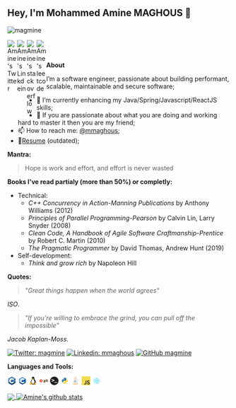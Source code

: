 
## Hey, I'm Mohammed Amine MAGHOUS 👋

<p align="left"> <img src="https://komarev.com/ghpvc/?username=magmine&color=blue&style=flat-square" alt="magmine" /> </p>

<a href="https://twitter.com/mmaghous">
  <img align="left" alt="Amine's Twitter" width="22px" src="https://cdn.jsdelivr.net/npm/simple-icons@v3/icons/twitter.svg" />
</a>

<a href="https://www.linkedin.com/in/mohammed-amine-maghous-16161b125/">
  <img align="left" alt="Amine's Linkdein" width="22px" src="https://cdn.jsdelivr.net/npm/simple-icons@v3/icons/linkedin.svg" />
</a>

<a href="https://stackoverflow.com/users/7227724/magmine">
  <img align="left" alt="Amine's stackoverflow" width="22px" src="https://cdn.jsdelivr.net/npm/simple-icons@v3/icons/stackoverflow.svg" />
</a>

<a href="https://leetcode.com/magmine">
  <img align="left" alt="Amine's leetcode" width="22px" src="https://leetcode.com/_next/static/images/logo-ff2b712834cf26bf50a5de58ee27bcef.png" />
</a>

<br/>
<br/>

**About**

I’m a software engineer, passionate about building performant, scalable, maintainable and secure software;
- 🌱 I’m currently enhancing my Java/Spring/Javascript/ReactJS skills;
- 💬 If you are passionate about what you are doing and working hard to master it then you are my friend;
- 📫 How to reach me: [@mmaghous](https://twitter.com/mmaghous);
- 📝[Resume](https://magmine.github.io/cachehit/author/CV.html) (outdated);

**Mantra:**
> Hope is work and effort, and effort is never wasted

**Books I've read partialy (more than 50%) or completly:**
  - Technical:
    - _C++ Concurrency in Action-Manning Publications_ by Anthony Williams (2012)
    - _Principles of Parallel Programming-Pearson_ by Calvin Lin, Larry Snyder (2008)
    - _Clean Code, A Handbook of Agile Software Craftmanship-Prentice_ by Robert C. 
    Martin (2010)
    - _The Pragmatic Programmer_ by David Thomas, Andrew Hunt (2019)
  - Self-development:
    - _Think and grow rich_ by Napoleon Hill

**Quotes:**
> _"Great things happen when the world agrees"_

  _ISO_.

> _"If you’re willing to embrace the grind, you can pull off the impossible"_

  _Jacob Kaplan-Moss_.


[![Twitter: magmine](https://img.shields.io/twitter/follow/mmaghous?style=social)](https://twitter.com/mmaghous)
[![Linkedin: mmaghous](https://img.shields.io/badge/-magmine-blue?style=flat-square&logo=Linkedin&logoColor=white&link=https://www.linkedin.com/in/mohammed-amine-maghous-16161b125/)](https://www.linkedin.com/in/mohammed-amine-maghous-16161b125/)
[![GitHub magmine](https://img.shields.io/github/followers/magmine?label=follow&style=social)](https://github.com/magmine)


**Languages and Tools:**  

<code><img height="20" src="https://raw.githubusercontent.com/github/explore/80688e429a7d4ef2fca1e82350fe8e3517d3494d/topics/cpp/cpp.png"></code>
<code><img height="20" src="https://raw.githubusercontent.com/github/explore/80688e429a7d4ef2fca1e82350fe8e3517d3494d/topics/c/c.png"></code>
<code><img height="20" src="https://raw.githubusercontent.com/github/explore/80688e429a7d4ef2fca1e82350fe8e3517d3494d/topics/linux/linux.png"></code>
<code><img height="20" src="https://raw.githubusercontent.com/github/explore/80688e429a7d4ef2fca1e82350fe8e3517d3494d/topics/git/git.png"></code>
<code><img height="20" src="https://raw.githubusercontent.com/github/explore/80688e429a7d4ef2fca1e82350fe8e3517d3494d/topics/terminal/terminal.png"></code>
<code><img height="20" src="https://raw.githubusercontent.com/github/explore/80688e429a7d4ef2fca1e82350fe8e3517d3494d/topics/python/python.png"></code>
<code><img height="20" src="https://raw.githubusercontent.com/github/explore/80688e429a7d4ef2fca1e82350fe8e3517d3494d/topics/java/java.png"></code>
<code><img height="20" src="https://raw.githubusercontent.com/github/explore/80688e429a7d4ef2fca1e82350fe8e3517d3494d/topics/javascript/javascript.png"></code>
<code><img height="20" src="https://raw.githubusercontent.com/github/explore/80688e429a7d4ef2fca1e82350fe8e3517d3494d/topics/react/react.png"></code>

<a href="https://github.com/magmine">
  <img align="center" src="https://github-readme-stats.vercel.app/api/top-langs/?username=magmine&theme=light" />
</a>
<a href="https://github.com/magmine">
 <img align="center" src="https://github-readme-stats.vercel.app/api?username=magmine&show_icons=true&theme=light&line_height=40" alt="Amine's github stats"/>
</a>

<!-- a href="https://github.com/magmine/graph_processing">
  <img align="center" src="https://github-readme-stats.vercel.app/api/pin/?username=magmine&repo=graph_processing&theme=light" />
</a>
<a href="https://github.com/magmine/automatic_language_detection">
  <img align="center" src="https://github-readme-stats.vercel.app/api/pin/?username=magmine&repo=automatic_language_detection&theme=light" />
</a -->
